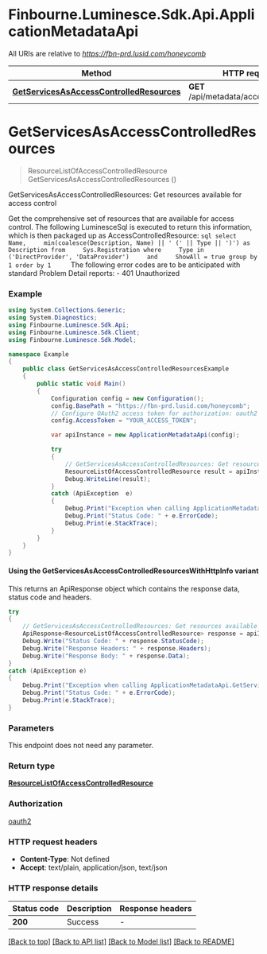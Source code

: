 # Finbourne.Luminesce.Sdk.Api.ApplicationMetadataApi

All URIs are relative to *https://fbn-prd.lusid.com/honeycomb*

| Method | HTTP request | Description |
|--------|--------------|-------------|
| [**GetServicesAsAccessControlledResources**](ApplicationMetadataApi.md#getservicesasaccesscontrolledresources) | **GET** /api/metadata/access/resources | GetServicesAsAccessControlledResources: Get resources available for access control |

<a id="getservicesasaccesscontrolledresources"></a>
# **GetServicesAsAccessControlledResources**
> ResourceListOfAccessControlledResource GetServicesAsAccessControlledResources ()

GetServicesAsAccessControlledResources: Get resources available for access control

 Get the comprehensive set of resources that are available for access control.  The following LuminesceSql is executed to return this information,  which is then packaged up as AccessControlledResource:  ```sql select     Name,     min(coalesce(Description, Name) || ' (' || Type || ')') as Description from     Sys.Registration where     Type in ('DirectProvider', 'DataProvider')     and     ShowAll = true group by 1 order by 1     ```  The following error codes are to be anticipated with standard Problem Detail reports: - 401 Unauthorized 

### Example
```csharp
using System.Collections.Generic;
using System.Diagnostics;
using Finbourne.Luminesce.Sdk.Api;
using Finbourne.Luminesce.Sdk.Client;
using Finbourne.Luminesce.Sdk.Model;

namespace Example
{
    public class GetServicesAsAccessControlledResourcesExample
    {
        public static void Main()
        {
            Configuration config = new Configuration();
            config.BasePath = "https://fbn-prd.lusid.com/honeycomb";
            // Configure OAuth2 access token for authorization: oauth2
            config.AccessToken = "YOUR_ACCESS_TOKEN";

            var apiInstance = new ApplicationMetadataApi(config);

            try
            {
                // GetServicesAsAccessControlledResources: Get resources available for access control
                ResourceListOfAccessControlledResource result = apiInstance.GetServicesAsAccessControlledResources();
                Debug.WriteLine(result);
            }
            catch (ApiException  e)
            {
                Debug.Print("Exception when calling ApplicationMetadataApi.GetServicesAsAccessControlledResources: " + e.Message);
                Debug.Print("Status Code: " + e.ErrorCode);
                Debug.Print(e.StackTrace);
            }
        }
    }
}
```

#### Using the GetServicesAsAccessControlledResourcesWithHttpInfo variant
This returns an ApiResponse object which contains the response data, status code and headers.

```csharp
try
{
    // GetServicesAsAccessControlledResources: Get resources available for access control
    ApiResponse<ResourceListOfAccessControlledResource> response = apiInstance.GetServicesAsAccessControlledResourcesWithHttpInfo();
    Debug.Write("Status Code: " + response.StatusCode);
    Debug.Write("Response Headers: " + response.Headers);
    Debug.Write("Response Body: " + response.Data);
}
catch (ApiException e)
{
    Debug.Print("Exception when calling ApplicationMetadataApi.GetServicesAsAccessControlledResourcesWithHttpInfo: " + e.Message);
    Debug.Print("Status Code: " + e.ErrorCode);
    Debug.Print(e.StackTrace);
}
```

### Parameters
This endpoint does not need any parameter.
### Return type

[**ResourceListOfAccessControlledResource**](ResourceListOfAccessControlledResource.md)

### Authorization

[oauth2](../README.md#oauth2)

### HTTP request headers

 - **Content-Type**: Not defined
 - **Accept**: text/plain, application/json, text/json


### HTTP response details
| Status code | Description | Response headers |
|-------------|-------------|------------------|
| **200** | Success |  -  |

[[Back to top]](#) [[Back to API list]](../README.md#documentation-for-api-endpoints) [[Back to Model list]](../README.md#documentation-for-models) [[Back to README]](../README.md)

